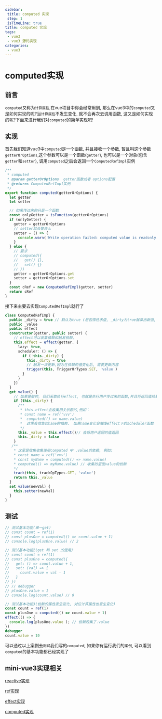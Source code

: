 ```yaml
---
sidebar: 
 title: computed 实现
 step: 1
 isTimeLine: true
title: computed 实现
tags:
 - vue3
 - vue3 源码实现
categories:
 - vue3
---
```


# computed实现

## 前言

`computed`又称为`计算属性`,在vue项目中你会经常用到, 那么在vue3中的`computed`又是如何实现的呢?当`计算属性`不发生变化, 就不会再次去调用函数, 这又是如何实现的呢?下面来进行我们对`computed`的简单实现吧!

## 实现

首先我们知道vue3中`computed`是一个函数, 并且接收一个参数, 暂且叫这个参数`getterOrOptions`,这个参数可以是一个函数(`getter`), 也可以是一个对象(包含`getter`和`setter`), 调用`computed`之后会返回一个`ComputedRefImpl`实例

```typescript
/**
 * computed
 * @param getterOrOptions  getter函数或者 options配置
 * @returns ComputedRefImpl实例
 */
export function computed(getterOrOptions) {
  let getter
  let setter

  // 如果传过来的只是一个函数
  const onlyGetter = isFunction(getterOrOptions)
  if (onlyGetter) {
    getter = getterOrOptions
    // setter就会警告⚠️
    setter = () => {
      console.warn('Write operation failed: computed value is readonly')
    }
  } else {
    // 要求
    // computed({
    //   get() {},
    //   set() {}
    // })
    getter = getterOrOptions.get
    setter = getterOrOptions.set
  }
  const cRef = new ComputedRefImpl(getter, setter)
  return cRef
}
```



接下来主要去实现`ComputedRefImpl`就行了

```typescript
class ComputedRefImpl {
  public _dirty = true // 默认为true (是否惰性求值, _dirty为true就拿出新值, _dirty为false不求值)
  public _value
  public effect
  constructor(getter, public setter) {
    // effect可以收集依赖和触发依赖,
    this.effect = effect(getter, {
      lazy: true,
      scheduler: () => {
        if (!this._dirty) {
          this._dirty = true
          // 触发一次更新,因为在依赖的值变化后, 需要更新内容
          trigger(this, TriggerOrTypes.SET, 'value')
        }
      }
    })
  }
  get value() {
    // 如果是脏的, 我们采取执行effect, 也就是执行用户传过来的函数,并且将返回值给到this._value
    if (this._dirty) {
      /**
       * this.effect会收集相关依赖的,例如：
       * const name = ref('vvv')
       *  computed(() => name.value)
       *  这里会收集到name的依赖， 如果name变化会触发effect下的scheduler函数
       */
      this._value = this.effect()// 会将用户返回的值返回
      this._dirty = false
    }
   /**
    * 这里是收集收集使用computed 中 .value的依赖, 例如:
    * const name = ref('vvv')
    * const myName = computed(() => name.value)
    * computed(() => myName.value) // 收集的里面value的依赖
    */
    track(this, trackOpTypes.GET, 'value')
    return this._value
  }
  set value(newVal) {
    this.setter(newVal)
  }
}
```

## 测试

```javascript
// 测试基本功能(单一get)
// const count = ref(1)
// const plusOne = computed(() => count.value + 1)
// console.log(plusOne.value) // 2

// 测试基本功能2(get 和 set 的使用)
// const count = ref(1)
// const plusOne = computed({
//   get: () => count.value + 1,
//   set: (val) => {
//     count.value = val - 1
//   }
// })
// // debugger
// plusOne.value = 1
// console.log(count.value) // 0

// 测试基本功能3(依赖的属性发生变化, 对应计算属性也发生变化)
const count = ref(1)
const plusOne = computed(() => count.value + 1)
effect(() => {
  console.log(plusOne.value ); // 依赖收集了.value
})
debugger
count.value = 10  
```

可以通过以上案例去`测试`我们写的`computed`, 如果你有运行我们的`案例`, 可以看到`computed`的基本功能都已经实现了



## mini-vue3实现相关

[reactive实现](https://codevity.top/article/web/vue/vue3/source-code/1-reactive.htmlt)

[ref实现](https://codevity.top/article/web/vue/vue3/source-code/3-ref.html)

[effect实现](https://codevity.top/article/web/vue/vue3/source-code/2-effect.html)

[computed实现](https://codevity.top/article/web/vue/vue3/source-code/5-computed.html)